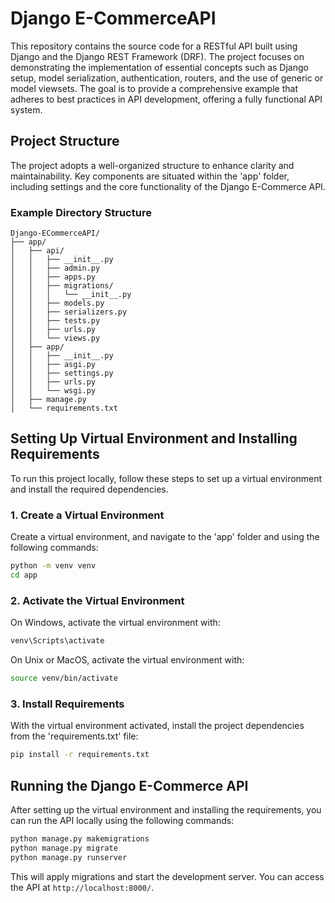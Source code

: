 # Django E-CommerceAPI

This repository contains the source code for a RESTful API built using Django and the Django REST Framework (DRF). The project focuses on demonstrating the implementation of essential concepts such as Django setup, model serialization, authentication, routers, and the use of generic or model viewsets. The goal is to provide a comprehensive example that adheres to best practices in API development, offering a fully functional API system.

## Project Structure

The project adopts a well-organized structure to enhance clarity and maintainability. Key components are situated within the 'app' folder, including settings and the core functionality of the Django E-Commerce API.

### Example Directory Structure

```
Django-ECommerceAPI/
├── app/
│   ├── api/
│   │   ├── __init__.py
│   │   ├── admin.py
│   │   ├── apps.py
│   │   ├── migrations/
│   │   │   └── __init__.py
│   │   ├── models.py
│   │   ├── serializers.py
│   │   ├── tests.py
│   │   ├── urls.py
│   │   └── views.py
│   ├── app/
│   │   ├── __init__.py
│   │   ├── asgi.py
│   │   ├── settings.py
│   │   ├── urls.py
│   │   └── wsgi.py
│   ├── manage.py
│   └── requirements.txt

```

## Setting Up Virtual Environment and Installing Requirements

To run this project locally, follow these steps to set up a virtual environment and install the required dependencies.

### 1. Create a Virtual Environment

Create a virtual environment, and navigate to the 'app' folder and using the following commands:

```bash
python -m venv venv
cd app
```

### 2. Activate the Virtual Environment

On Windows, activate the virtual environment with:

```bash
venv\Scripts\activate
```

On Unix or MacOS, activate the virtual environment with:

```bash
source venv/bin/activate
```

### 3. Install Requirements

With the virtual environment activated, install the project dependencies from the 'requirements.txt' file:

```bash
pip install -r requirements.txt
```

## Running the Django E-Commerce API

After setting up the virtual environment and installing the requirements, you can run the API locally using the following commands:

```bash
python manage.py makemigrations
python manage.py migrate
python manage.py runserver
```

This will apply migrations and start the development server. You can access the API at `http://localhost:8000/`.
